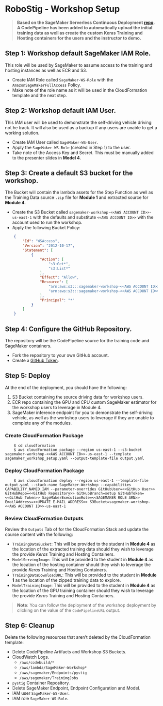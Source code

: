 # RoboStig - Workshop Setup

>__Based on the SageMaker Serverless Continuous Deployment [repo](https://github.com/aws-samples/serverless-sagemaker-orchestration). A CodePipeline has been added to automatically upload the initial training data as well as create the custom Keras Training and Hosting containers for the users and the instructor to demo.__

## Step 1: Workshop default SageMaker IAM Role.
This role will be used by SageMaker to assume access to the training and hosting instances as well as ECR and S3.
- Create IAM Role called `SageMaker-WS-Role` with the `AmazonSageMakerFullAccess` Policy.
- Make note of the role name as it will be used in the CloudFormation template and the next step.

## Step 2: Workshop default IAM User.
This IAM user will be used to demonstrate the self-driving vehicle driving not he track. It will also be used as a backup if any users are unable to get a working solution.
- Create IAM User called `SageMaker-WS-User`.
- Apply the `SageMaker-WS-Role` (created in Step 1) to the user.
- Take note of the Access Key and Secret. This must be manually added to the presenter slides in __Model 4__.

## Step 3: Create a default S3 bucket for the workshop.
The Bucket will contain the lambda assets for the Step Function as well as the Training Data source `.zip` file for __Module 1__ and extracted source for __Module 4__.
- Create the S3 Bucket called `sagemaker-workshop-<<AWS ACCOUNT ID>>-us-east-1` with the defaults and substitute `<<AWS ACCOUNT ID>>` with the account used to run the workshop.
- Apply the following Bucket Policy:
```json
    {
        "Id": "WSAccess",
        "Version": "2012-10-17",
        "Statement": [
            {
                "Action": [
                    "s3:Get*",
                    "s3:List*"
                ],
                "Effect": "Allow",
                "Resource": [
                    "arn:aws:s3:::sagemaker-workshop-<<AWS ACCOUNT ID>>-us-east-1",
                    "arn:aws:s3:::sagemaker-workshop-<<AWS ACCOUNT ID>>-us-east-1/*"
                ],
                "Principal": "*"
            }
        ]
    }
```

## Step 4: Configure the GitHub Repository.
The repository will be the CodePipeline source for the training code and SageMaker containers.
- Fork the repository to your own GitHub account.
- Create a [GitHub Token](https://github.com/settings/tokens).

## Step 5: Deploy
At the end of the deployment, you should have the following:
1. S3 Bucket containing the source driving data for workshop users.
2. ECR repo containing the GPU and CPU custom SageMaker estimator for the workshop users to leverage in Module 4.
3. SageMaker inference endpoint for you to demonstrate the self-driving vehicle, as well as the workshop users to leverage if they are unable to complete any of the modules.

### Create CloudFormation Package

```console
    $ cd cloudformation
    $ aws cloudformation package --region us-east-1 --s3-bucket sagemaker-workshop-<<AWS ACCOUNT ID>>-us-east-1 --template sagemaker_workshop_setup.yaml --output-template-file output.yaml
```

### Deploy CloudFormation Package

```console
    $ aws cloudformation deploy --region us-east-1 --template-file output.yaml --stack-name SageMaker-Workshop --capabilities CAPABILITY_NAMED_IAM --parameter-overrides GitHubUser=<<GitHub User>> GitHubRepo=<<GitHub Repository>> GitHubBranch=setup GitHubToken=<<GitHub Token>> SageMakerExecutionRole=<<SAGEMAKER ROLE ARN>> EmailAddress=<<UPDATE E-MAIL ADDRESS>> S3Bucket=sagemaker-workshop-<<AWS ACCOUNT ID>>-us-east-1
```
### Review CloudFormation Outputs
Review the `Outputs` Tab of for the CloudFormation Stack and update the course content with the following:
- `TrainingDataBucket`: This will be provided to the student in __Module 4__ as the location of the extracted training data should they wish to leverage the provide *Keras* Training and Hosting Containers.
- `ModelServingImage`: This will be provided to the student in __Module 4__ as the location of the hosting container should they wish to leverage the provide *Keras* Training and Hosting Containers.
- `TrainingDataDownloadURL`: This will be provided to the student in __Module 1__ as the location of the zipped training data to explore.
- `ModelTrainingImage`:  This will be provided to the student in __Module 4__ as the location of the GPU training container should they wish to leverage the provide *Keras* Training and Hosting Containers.

>__Note:__ You can follow the deployment of the workshop deployment by clicking on the value of the `CodePipelineURL` output.

## Step 6: Cleanup
Delete the following resources that aren't deleted by the CloudFormation template:
- Delete CodePipeline Artifacts and Workshop S3 Buckets.
- CloudWatch Logs.
    - `/aws/codebuild/*`
    - `/aws/lambda/SageMaker-Workshop*`
    - `/aws/sagemaker/Endpoints/pystig`
    - `/aws/sagemaker/TrainingJobs`
- `pystig` Container Repository.
- Delete SageMaker Endpoint, Endpoint Configuration and Model.
- IAM user `SageMaker-WS-User`.
- IAM role `SageMaker-WS-Role`.